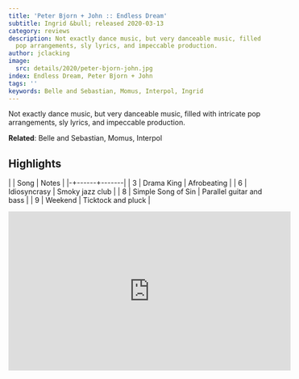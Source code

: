 ```yaml
---
title: 'Peter Bjorn + John :: Endless Dream'
subtitle: Ingrid &bull; released 2020-03-13
category: reviews
description: Not exactly dance music, but very danceable music, filled with intricate
  pop arrangements, sly lyrics, and impeccable production.
author: jclacking
image:
  src: details/2020/peter-bjorn-john.jpg
index: Endless Dream, Peter Bjorn + John
tags: ''
keywords: Belle and Sebastian, Momus, Interpol, Ingrid
---
```

Not exactly dance music, but very danceable music, filled with intricate pop arrangements, sly lyrics, and impeccable production.<!--more-->

**Related**: Belle and Sebastian, Momus, Interpol

## Highlights

| | Song | Notes |
|-+------+-------|
| 3 | Drama King | Afrobeating |
| 6 | Idiosyncrasy | Smoky jazz club |
| 8 | Simple Song of Sin | Parallel guitar and bass |
| 9 | Weekend | Ticktock and pluck |

<div class="tlo-detail-video"><iframe width="560" height="315" src="https://www.youtube.com/embed/4y_njZIlL74" frameborder="0" allow="autoplay; encrypted-media" allowfullscreen></iframe></div>

